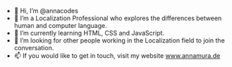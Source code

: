- 👋 Hi, I’m @annacodes
- 👀 I’m a Localization Professional who explores the differences between human and computer language.
- 🌱 I’m currently learning HTML, CSS and JavaScript.
- 💞️ I’m looking for other people working in the Localization field to join the conversation.
- 📫 If you would like to get in touch, visit my website www.annamura.de

<!---
annacodes/annacodes is a ✨ special ✨ repository because its `README.md` (this file) appears on your GitHub profile.
You can click the Preview link to take a look at your changes.
--->
